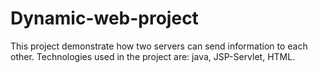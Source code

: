 # Dynamic-web-project
This project demonstrate how two servers can send information to each other.
Technologies used in the project are: java, JSP-Servlet, HTML.
